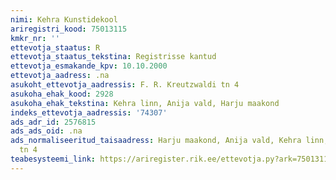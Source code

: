 ```yaml
---
nimi: Kehra Kunstidekool
ariregistri_kood: 75013115
kmkr_nr: ''
ettevotja_staatus: R
ettevotja_staatus_tekstina: Registrisse kantud
ettevotja_esmakande_kpv: 10.10.2000
ettevotja_aadress: .na
asukoht_ettevotja_aadressis: F. R. Kreutzwaldi tn 4
asukoha_ehak_kood: 2928
asukoha_ehak_tekstina: Kehra linn, Anija vald, Harju maakond
indeks_ettevotja_aadressis: '74307'
ads_adr_id: 2576815
ads_ads_oid: .na
ads_normaliseeritud_taisaadress: Harju maakond, Anija vald, Kehra linn, F. R. Kreutzwaldi
  tn 4
teabesysteemi_link: https://ariregister.rik.ee/ettevotja.py?ark=75013115&ref=rekvisiidid
---
```

